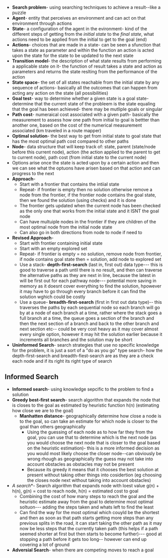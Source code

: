 - **Search problem**- using searching techniques to achieve a result--like a puzzle
- **Agent**- entity that perceives an environment and can act on that environment through actions
- **State**- a configuration of the agent in the evironment- kind of the different steps of getting from the *initial state* to the *final state*, what actions need to be applied from the initial to get to the goal (end)
- **Actions**- choices that are made in a state- can be seen a sfunction that takes a state as parameter and within the function an action is acted upon the state for the state to be updated to the next state
- **Transition model**- the description of what state results from performing a applicable state on it- the function of result takes a state and action as parameters and returns the state reslting from the performance of the action
- **State space**- the set of all states reachable from the initial state by any sequence of actions- basically all the outcomes that can happen from acting any action on the state (all possibilities)
- **Goal test**- way to determine whether a given state is a goal state- determine that the current state of the probleem is the state equaling that the goal has been achieved- there may be mutliple goals or singular
- **Path cost**- numeraical cost associated with a given path- basically the measurement to assess how one path from initial to goal is bettter than another one, based on the cost of the numerical measurement associated (km traveled in a route mapper)
- **Optimal solution**- the best way to get from initial state to goal state that has the most optimal path cost compared to other paths
- **Node**- data structure that will keep track of: state, parent (state/node before this current node), action (the action applied to the parent to get to current node), path cost (from initial state to the current node)
- Options arise once the state is acted upon by a certain action and then we can see what the optuons have arisen based on that action and can progress to the next
- **Approach**- 
	- Start with a frontier that contains the intiial state
	- Repeat- if frontier is empty then no solution otherwise remove a node from the frontier, if the frontier node contains the goal state, then we found the solution (using checks) and it is done
	- The frontier gets updated when the current node has been checked as the only one that works from the initial state and it ISNT the goal node
	- Can have multuiple nodes in the frontier if they are children of the most optimal node from the initial node state
	- Can also go in both directions from node to node if need to
- **Revised Approach**- 
	- Start with frontier containing initial state
	- Start with an empty explored set
	- Repeat- if frontier is empty = no solution, remove node from frontier, if node contains goal state then = solution, add node to explored set
	- Use a stack- **depth-first-search** (last in, first out) data type--- this is good to traverse a path until there is no result, and then can traverse the alternative paths as they are next in line, because the latest in will be first out for each pathway node--- potential more saving in memory as it doesnt cover everything to find the solution, hpowever it may have to go through every branch before it can find the solution wghich could be costly
	- Use a queue- **breadth-first-search** (first in first out data type)-- this traverses the paths by each sequential node so each branch will go by at a node of each branch at a time, rather where the stack goes a full branch at a time, the queue goes a section of the branch and then the next section of a branch and back to the other branch and next section etc-- could be very cost heavy as it may cover almost every single option, however it may hit the solution earlier because it increments all branches and the solution may be short
- **Uninformed Search**- search strategies that use no specific knowledge for the problem, it is just a sort of a "do as you go" type search- how the depth-first-search and breadth-fiest-search are as they are a check each node and if its right its right type of search

## Informed Search
- **Informed search**- using knowledge sepcific to the problem to find a solution
- **Greedy best-first search**- search algorithm that expands the node that is closes to the goal as estimated by heuristic function h(n) (estimating how close we are to the goal)
	- **Manhatten distance**- geographically determine how close a node is to the goal, so can take an estimate for which node is closer to the goal than others geographically
		- Using the guessing of each node as to how far they from the goal, you can use that to determine which is the next node (as you would choose the next node that is closer to the goal based on the heuristic estimation)- this is a more informed decision as you would most likely choose the closer node--can obviously be wrong rhough as geographically the guess may not take into account obstacles as obstacles may not be present
		- Because its greedy it means that it chooses the best solution at present without taking other things into cosidertion (eg choosing the closes node next without taking into account obstacles)
- **A* search**- Search algorithm that expands node with loest value g(n) + h(n), g(n) = cost to reach node, h(n) = estimated cost to goal
	- Combining the cost of how many steps to reach the goal and the heuristic estimate away from the goal to determine most optimal soltuon--- adding the steps taken and whats left to find the least
	- Can find the way for the most optimal which couyld be the shortest and then as soon as that path starts getting more steps than any previous splits in the road, it can start taking the other path as it may now be less steps that the currently taken path (this helps if a path seemed shorter at first but then starts to become further)--- good at stopping a path before it gets too long-- however can end up covering a lot of ground
- **Adversial Search**- when there are competing moves to reach a goal